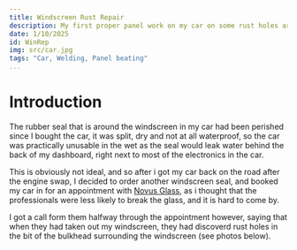 ```yaml
---
title: Windscreen Rust Repair
description: My first proper panel work on my car on some rust holes around the windscreen.
date: 1/10/2025
id: WinRep
img: src/car.jpg
tags: "Car, Welding, Panel beating"
...
```


# Introduction
The rubber seal that is around the windscreen in my car had been perished since I bought the car, it was split, dry and not at all waterproof, so the car was practically unusable in the wet as the seal would leak water behind the back of my dashboard, right next to most of the electronics in the car.

This is obviously not ideal, and so after i got my car back on the road after the engine swap, I decided to order another windscreen seal, and booked my car in for an appointment with [Novus Glass](https://www.novus.co.nz), as i thought that the professionals were less likely to break the glass, and it is hard to come by.

I got a call form them halfway through the appointment however, saying that when they had taken out my windscreen, they had discoverd rust holes in the bit of the bulkhead surrounding the windscreen (see photos below).
